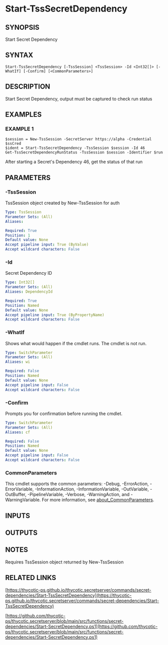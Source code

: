 # Start-TssSecretDependency

## SYNOPSIS
Start Secret Dependency

## SYNTAX

```
Start-TssSecretDependency [-TssSession] <TssSession> -Id <Int32[]> [-WhatIf] [-Confirm] [<CommonParameters>]
```

## DESCRIPTION
Start Secret Dependency, output must be captured to check run status

## EXAMPLES

### EXAMPLE 1
```
$session = New-TssSession -SecretServer https://alpha -Credential $ssCred
$ident = Start-TssSecretDependency -TssSession $session -Id 46
Get-TssSecretDependencyRunStatus -TssSession $session -Identifier $run
```

After starting a Secret's Dependency 46, get the status of that run

## PARAMETERS

### -TssSession
TssSession object created by New-TssSession for auth

```yaml
Type: TssSession
Parameter Sets: (All)
Aliases:

Required: True
Position: 1
Default value: None
Accept pipeline input: True (ByValue)
Accept wildcard characters: False
```

### -Id
Secret Dependency ID

```yaml
Type: Int32[]
Parameter Sets: (All)
Aliases: DependencyId

Required: True
Position: Named
Default value: None
Accept pipeline input: True (ByPropertyName)
Accept wildcard characters: False
```

### -WhatIf
Shows what would happen if the cmdlet runs.
The cmdlet is not run.

```yaml
Type: SwitchParameter
Parameter Sets: (All)
Aliases: wi

Required: False
Position: Named
Default value: None
Accept pipeline input: False
Accept wildcard characters: False
```

### -Confirm
Prompts you for confirmation before running the cmdlet.

```yaml
Type: SwitchParameter
Parameter Sets: (All)
Aliases: cf

Required: False
Position: Named
Default value: None
Accept pipeline input: False
Accept wildcard characters: False
```

### CommonParameters
This cmdlet supports the common parameters: -Debug, -ErrorAction, -ErrorVariable, -InformationAction, -InformationVariable, -OutVariable, -OutBuffer, -PipelineVariable, -Verbose, -WarningAction, and -WarningVariable. For more information, see [about_CommonParameters](http://go.microsoft.com/fwlink/?LinkID=113216).

## INPUTS

## OUTPUTS

## NOTES
Requires TssSession object returned by New-TssSession

## RELATED LINKS

[https://thycotic-ps.github.io/thycotic.secretserver/commands/secret-dependencies/Start-TssSecretDependency](https://thycotic-ps.github.io/thycotic.secretserver/commands/secret-dependencies/Start-TssSecretDependency)

[https://github.com/thycotic-ps/thycotic.secretserver/blob/main/src/functions/secret-dependencies/Start-SecretDependency.ps1](https://github.com/thycotic-ps/thycotic.secretserver/blob/main/src/functions/secret-dependencies/Start-SecretDependency.ps1)

